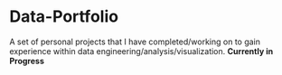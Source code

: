 # Data-Portfolio
A set of personal projects that I have completed/working on to gain experience within data engineering/analysis/visualization. **Currently in Progress**
